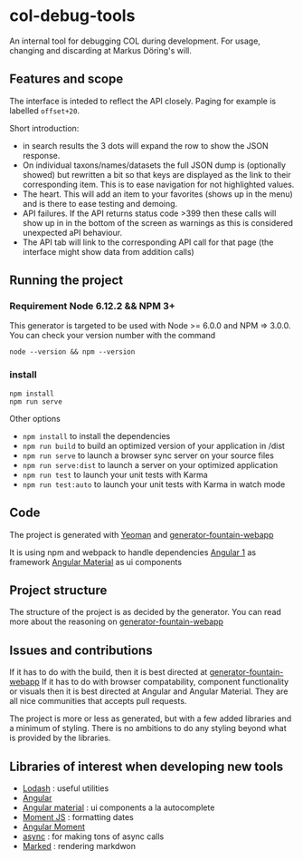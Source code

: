 # col-debug-tools
An internal tool for debugging COL during development. For usage, changing and discarding at Markus Döring's will.

## Features and scope
The interface is inteded to reflect the API closely. Paging for example is labelled `offset+20`.

Short introduction:
* in search results the 3 dots will expand the row to show the JSON response.
* On individual taxons/names/datasets the full JSON dump is (optionally showed) but rewritten a bit so that keys are displayed as the link to their corresponding item. This is to ease navigation for not highlighted values.
* The heart. This will add an item to your favorites (shows up in the menu) and is there to ease testing and demoing.
* API failures. If the API returns status code >399 then these calls will show up in in the bottom of the screen as warnings as this is considered unexpected aPI behaviour.
* The API tab will link to the corresponding API call for that page (the interface might show data from addition calls)

## Running the project

### Requirement Node 6.12.2 && NPM 3+
This generator is targeted to be used with Node >= 6.0.0 and NPM => 3.0.0. You can check your version number with the command
```
node --version && npm --version
```

### install
```
npm install
npm run serve
```

Other options 

* `npm install` to install the dependencies
* `npm run build` to build an optimized version of your application in /dist
* `npm run serve` to launch a browser sync server on your source files
* `npm run serve:dist` to launch a server on your optimized application
* `npm run test` to launch your unit tests with Karma
* `npm run test:auto` to launch your unit tests with Karma in watch mode

## Code
The project is generated with [Yeoman](http://yeoman.io/generators/) and [generator-fountain-webapp](https://github.com/FountainJS/generator-fountain-webapp/tree/e37f2ad97e354f410f14995650284ea24b5f7bf3)

It is using npm and webpack to handle dependencies
[Angular 1](https://angularjs.org/) as framework
[Angular Material](https://material.angularjs.org/latest/) as ui components

## Project structure
The structure of the project is as decided by the generator. You can read more about the reasoning on [generator-fountain-webapp](https://github.com/FountainJS/generator-fountain-webapp/tree/e37f2ad97e354f410f14995650284ea24b5f7bf3)

## Issues and contributions
If it has to do with the build, then it is best directed at [generator-fountain-webapp](https://github.com/FountainJS/generator-fountain-webapp/tree/e37f2ad97e354f410f14995650284ea24b5f7bf3)
If it has to do with browser compatability, component functionality or visuals then it is best directed at Angular and Angular Material. They are all nice communities that accepts pull requests.

The project is more or less as generated, but with a few added libraries and a minimum of styling. There is no ambitions to do any styling beyond what is provided by the libraries.

## Libraries of interest when developing new tools

* [Lodash](https://lodash.com/docs/4.17.4) : useful utilities
* [Angular](https://angularjs.org/)
* [Angular material](https://material.angularjs.org/1.1.5/) : ui components a la autocomplete
* [Moment JS](https://momentjs.com/) : formatting dates
* [Angular Moment](https://github.com/urish/angular-moment)
* [async](https://caolan.github.io/async/docs.html) : for making tons of async calls
* [Marked](https://www.npmjs.com/package/marked) : rendering markdwon
